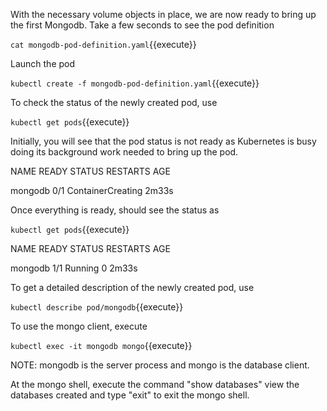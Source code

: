 
With the necessary volume objects in place, we are now ready to bring up the first Mongodb. Take a few seconds to see the pod definition

`cat mongodb-pod-definition.yaml`{{execute}}

Launch the pod

`kubectl create -f mongodb-pod-definition.yaml`{{execute}}

To check the status of the newly created pod, use

`kubectl get pods`{{execute}}


Initially, you will see that the pod status is not ready as Kubernetes is busy doing its background work needed to bring up the pod.

NAME      READY   STATUS             RESTARTS   AGE

mongodb   0/1     ContainerCreating             2m33s

Once everything is ready, should see the status as

`kubectl get pods`{{execute}}

NAME      READY   STATUS    RESTARTS   AGE

mongodb   1/1     Running   0          2m33s


To get a detailed description of the newly created pod, use 

`kubectl describe pod/mongodb`{{execute}}

To use the mongo client, execute

`kubectl exec -it mongodb mongo`{{execute}}

NOTE: mongodb is the server process and mongo is the database client.

At the mongo shell, execute the command "show databases" view the databases created and type "exit" to exit the mongo shell.
